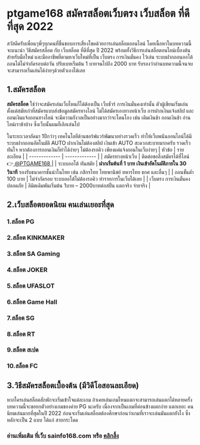 # ptgame168 สมัครสล็อตเว็บตรง เว็บสล็อต ที่ดีที่สุด 2022

สวัสดีครับเพื่อนๆพี่ๆทุกคนที่ชื่นชอบการเสี่ยงโชคด้วยการเล่นสล็อตออนไลน์ โดยเนื้อหาในบทความนี้จะแนะนำ
วิธีสมัครสล็อต กับ เว็บสล็อต ที่ดีที่สุด ปี 2022 พร้อมทั้งวิธีการเล่นสล็อตอนไลน์เบื้องต้นสำหรับมือใหม่ และมืออาชีพที่ตามหาเว็บใหม่ที่เป็น เว็บตรง การเงินมั่นคง ไว้เล่น ระบบฝากถอนออโต้ ถอนได้ไม่จำกัดรอบต่อวัน ปรับเบทเริ่มต้น 1 บาทจนไปถึง 2000 บาท รับรองว่าอ่านบทความนี้จนจบจะสามารถเริ่มเล่นได้ง่ายๆด้วยตัวเองได้เลย

## 1.สมัครสล็อต
**สมัครสล็อต** ใช่ว่าจะสมัครเล่นเว็บไหนก็ได้ต้องเป็น เว็บชัวร์ การเงินมั่นคงเท่านั้น ตัวผู้เขียนเริ่มเล่นตั้งแต่สมัยเก่าที่สมัครแบบส่งข้อมูลสมัครทางไลน์ ไม่ได้สมัครเองทางหน้าเว็บ การฝากเงินแจ้งสลิป และถอนเงินแจ้งถอนทางไลน์ จะมีความกังวลเป็นอย่างมากว่าจะโดนโกง เช่น เติมเงินช้า ถอนเงินช้า อ่านไลน์เราช้าบ้าง ซึ่งเว็บนั้นผมก็เลิกเล่นไป

ในระยะเวลาถัดมา 1ปีกว่าๆ เทคโนโลยีด้านชอร์ฟแวร์พัฒนาอย่างรวดเร็ว ทำให้เว็บพนันออนไลน์ได้มีระบบฝากถอนอัตโนมัติ AUTO ฝากเงินไม่ต้องสลิป เงินเข้า AUTO สะดวกสะบายมากครับ รวดเร็วทันใจ หากต้องการถอนเงินก็ทำได้ง่ายๆ ไม่ต้องรอคิว เพียงแค่แจ้งถอนในเว็บง่ายๆ
| หัวข้อ  | รายละเอียด |
| ------------- | ------------- |
| สมัครทางหน้าเว็บ | ติดต่อขอลิ้งสมัครได้ที่ไลน์ 👉[ @PTGAME168 ](https://bit.ly/3F7q2t3)  |
| ระบบออโต้ ทันสมัย  | **ฝากเริ่มต้นที่ 1 บาท เงินเข้าอัตโนมัติภายใน 30 วินาที** รองรับธนาคารชั้นนำในไทย เช่น กสิกรไทย ไทยพานิชย์ ทหารไทย ธกศ และอื่นๆ  |
| ถอนขั้นต่ำ 100 บาท  | ไม่จำกัดรอบ ระบบออโต้ไม่ต้องรอคิว ทำรายการในเว็บได้เลย  |
| เว็บตรง การเงินมั่นคง ปลอดภัย  | ลิมิตเดิมพันเริ่มต้น 1บาท – 2000บาทต่อสปิ่น แตกจริง จ่ายจริง  |

## 2.เว็บสล็อตยอดนิยม คนเล่นเยอะที่สุด
### 1.สล็อต PG
### 2.สล็อต KINKMAKER
### 3.สล็อต SA Gaming
### 4.สล็อต JOKER
### 5.สล็อต UFASLOT
### 6.สล็อต Game Hall
### 7.สล็อต SG
### 8.สล็อต RT
### 9.สล็อต สเปด
### 10.สล็อต FC
## 3.วิธีสมัครสล็อตเบื้องต้น (มีวิดีโอสอนละเอียด)
หากใครเล่นสล็อตสักพักจะเริ่มเข้าใจแต่ละเกม ถ้าเคยเล่นเกมไหนแตกจะสามารถเล่นแตกได้หลายครั้ง บทความนี้จะขอยกตัวอย่างเกมของค่าย PG นะครับ เนื่องจากเป็นเกมที่ค่อนข้างแตกง่าย แตกเยอะ คนนิยมเล่นมากที่สุดในปี 2022 ก่อนจะเริ่มเล่นสล็อตต้องศึกษาก่อนว่าเกมที่เราจะเล่นมันแตกยังไง ซึ่งหลักจะเป็น 2 แบบ ได้แก่ สายกระโดด
### อ่านเพิ่มเติม ที่เว็บ sainfo168.com หรือ [คลิกลิ้ง](https://bit.ly/3bQOp1K)
